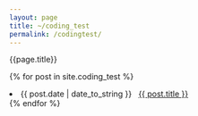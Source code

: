 ```yaml
---
layout: page
title: ~/coding_test
permalink: /codingtest/
---
```


{{page.title}}

{% for post in site.coding_test %}
 <li><span>{{ post.date | date_to_string }}</span> &nbsp; <a href="{{ post.url }}">{{ post.title }}</a></li>
{% endfor %}